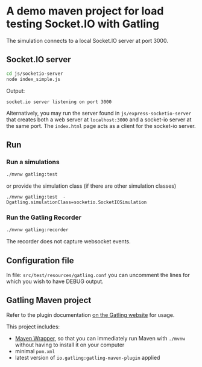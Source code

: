 # A demo maven project for load testing Socket.IO with Gatling

The simulation connects to a local Socket.IO server at port 3000.

## Socket.IO server

```sh
cd js/socketio-server
node index_simple.js
```

Output:

```
socket.io server listening on port 3000
```

Alternatively, you may run the server found in `js/express-socketio-server` that creates both a web server at `localhost:3000` and a socket-io server at the same port. The `index.html` page acts as a client for the socket-io server.

## Run

### Run a simulations

```sh
./mvnw gatling:test
```

or provide the simulation class (if there are other simulation classes)

```
./mvnw gatling:test  -Dgatling.simulationClass=socketio.SocketIOSimulation
```

### Run the Gatling Recorder

```sh
./mvnw gatling:recorder
```

The recorder does not capture websocket events.

## Configuration file

In file: `src/test/resources/gatling.conf`
you can uncomment the lines for which you wish to have DEBUG output.

## Gatling Maven project

Refer to the plugin documentation
[on the Gatling website](https://gatling.io/docs/current/extensions/maven_plugin/) for usage.

This project includes:

- [Maven Wrapper](https://maven.apache.org/wrapper/), so that you can immediately run Maven with `./mvnw` without having
  to install it on your computer
- minimal `pom.xml`
- latest version of `io.gatling:gatling-maven-plugin` applied
